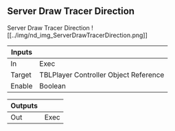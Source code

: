 ## Server Draw Tracer Direction
Server Draw Tracer Direction
![[../img/nd_img_ServerDrawTracerDirection.png]]

|Inputs||
|--|--|
| In | Exec |
| Target | TBLPlayer Controller Object Reference |
| Enable | Boolean |

|Outputs||
|--|--|
| Out | Exec |
